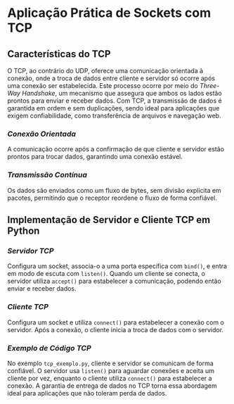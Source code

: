 # **Aplicação Prática de Sockets com TCP**

## Características do TCP

O TCP, ao contrário do UDP, oferece uma comunicação orientada à conexão, onde a troca de dados entre cliente e servidor só ocorre após uma conexão ser estabelecida. Este processo ocorre por meio do *Three-Way Handshake*, um mecanismo que assegura que ambos os lados estão prontos para enviar e receber dados. Com TCP, a transmissão de dados é garantida em ordem e sem duplicações, sendo ideal para aplicações que exigem confiabilidade, como transferência de arquivos e navegação web.

### *Conexão Orientada*
A comunicação ocorre após a confirmação de que cliente e servidor estão prontos para trocar dados, garantindo uma conexão estável.

### *Transmissão Contínua*
Os dados são enviados como um fluxo de bytes, sem divisão explícita em pacotes, permitindo que o receptor reordene o fluxo de forma confiável.

## Implementação de Servidor e Cliente TCP em Python

### *Servidor TCP*
Configura um socket, associa-o a uma porta específica com `bind()`, e entra em modo de escuta com `listen()`. Quando um cliente se conecta, o servidor utiliza `accept()` para estabelecer a comunicação, podendo então enviar e receber dados.

### *Cliente TCP*
Configura um socket e utiliza `connect()` para estabelecer a conexão com o servidor. Após a conexão, o cliente inicia a troca de dados com o servidor.

### *Exemplo de Código TCP*
No exemplo `tcp_exemplo.py`, cliente e servidor se comunicam de forma confiável. O servidor usa `listen()` para aguardar conexões e aceita um cliente por vez, enquanto o cliente utiliza `connect()` para estabelecer a conexão. A garantia de entrega de dados no TCP torna essa abordagem ideal para aplicações que não toleram perda de dados.